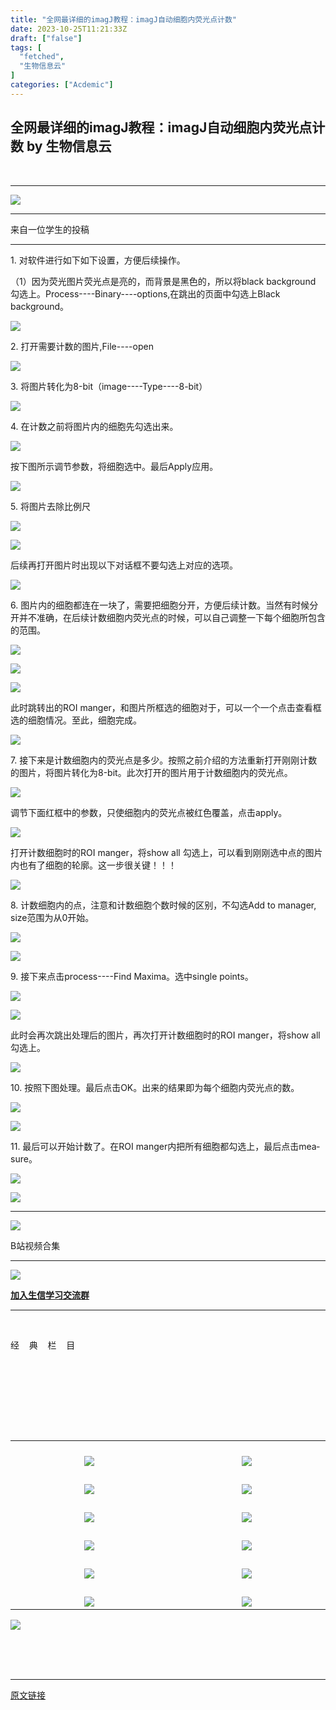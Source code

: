 ```yaml
---
title: "全网最详细的imagJ教程：imagJ自动细胞内荧光点计数"
date: 2023-10-25T11:21:33Z
draft: ["false"]
tags: [
  "fetched",
  "生物信息云"
]
categories: ["Acdemic"]
---
```

全网最详细的imagJ教程：imagJ自动细胞内荧光点计数 by 生物信息云
------
<div><section data-mpa-powered-by="yiban.io"><mp-common-profile data-pluginname="mpprofile" data-id="MzA4NDAzODkzMA==" data-headimg="http://mmbiz.qpic.cn/mmbiz_png/dREape4YBzxWN6ialKv18AuE9NAspKUjBTu1vDKIiaVNfPJmP2iaZGCB4RuvytSBVEqoqMI9mIa91jfCmp1jWwA8g/0?wx_fmt=png" data-nickname="生物信息云" data-alias="MedBioInfoCloud" data-signature="生信菜鸟的云笔记" data-from="0" data-is_biz_ban="0" data-weui-theme="light"></mp-common-profile></section><p><br></p><hr><p><img data-ratio="0.25" data-s="300,640" data-src="https://mmbiz.qpic.cn/mmbiz_jpg/dREape4YBzyF5jVxNCORGgSJRgWqy8hD1vw3aTCTiauBVLErhPNxeAq1Z3p1iaawPViah3KsJ6q4ibys098ibmnjzcQ/640?wx_fmt=jpeg" data-type="jpeg" data-w="600" src="https://mmbiz.qpic.cn/mmbiz_jpg/dREape4YBzyF5jVxNCORGgSJRgWqy8hD1vw3aTCTiauBVLErhPNxeAq1Z3p1iaawPViah3KsJ6q4ibys098ibmnjzcQ/640?wx_fmt=jpeg"><br></p><hr><p><span lang="EN-US">来自一位学生的投稿</span></p><hr><p><span lang="EN-US">1. </span><span>对软件进行如下如下设置，方便后续操作。</span><br></p><p><span lang="EN-US"><span>（1）</span></span><span>因为荧光图片荧光点是亮的，而背景是黑色的，所以将</span><span lang="EN-US">black background </span><span>勾选上。</span><span lang="EN-US">Process----Binary----options,</span><span>在跳出的页面中勾选上</span><span lang="EN-US">Black background</span><span>。</span><span lang="EN-US"><p></p></span></p><p><img data-galleryid="" data-ratio="0.687962962962963" data-s="300,640" data-src="https://mmbiz.qpic.cn/mmbiz_png/dREape4YBzzm2OJQicabUSgKUiczNMYpyTF2wJuRiaOUjrz2XncBJT3PY24uLCIjhEbrHm7aMwQvhYDqs3ibqGPQVQ/640?wx_fmt=png" data-type="png" data-w="1080" src="https://mmbiz.qpic.cn/mmbiz_png/dREape4YBzzm2OJQicabUSgKUiczNMYpyTF2wJuRiaOUjrz2XncBJT3PY24uLCIjhEbrHm7aMwQvhYDqs3ibqGPQVQ/640?wx_fmt=png"></p><p><span lang="EN-US">2. </span><span>打开需要计数的图片</span><span lang="EN-US">,File----open</span><br></p><p><img data-galleryid="" data-ratio="1.0671641791044777" data-s="300,640" data-src="https://mmbiz.qpic.cn/mmbiz_png/dREape4YBzzm2OJQicabUSgKUiczNMYpyTRiaGlHS1bic36wdWPGInyx37PUfZFOME0xjiaZTibqUhxjhmd2t8icdTXwQ/640?wx_fmt=png" data-type="png" data-w="536" src="https://mmbiz.qpic.cn/mmbiz_png/dREape4YBzzm2OJQicabUSgKUiczNMYpyTRiaGlHS1bic36wdWPGInyx37PUfZFOME0xjiaZTibqUhxjhmd2t8icdTXwQ/640?wx_fmt=png"><span></span></p><p><span lang="EN-US"><span>3. </span></span><span>将图片转化为</span><span lang="EN-US">8-bit</span><span>（</span><span lang="EN-US">image----Type----8-bit</span><span>）</span><span lang="EN-US"><p></p></span></p><p><img data-galleryid="" data-ratio="0.5703703703703704" data-s="300,640" data-src="https://mmbiz.qpic.cn/mmbiz_png/dREape4YBzzm2OJQicabUSgKUiczNMYpyTAnpekrOQ2U7DcyTZu24oAWL2ybcZC5JMlvVicJmkDIBYHk9IpSLWZaw/640?wx_fmt=png" data-type="png" data-w="1080" src="https://mmbiz.qpic.cn/mmbiz_png/dREape4YBzzm2OJQicabUSgKUiczNMYpyTAnpekrOQ2U7DcyTZu24oAWL2ybcZC5JMlvVicJmkDIBYHk9IpSLWZaw/640?wx_fmt=png"><span></span></p><p><span lang="EN-US"><span>4. </span></span><span>在计数之前将图片内的细胞先勾选出来。</span><span lang="EN-US"><p></p></span></p><p><img data-galleryid="" data-ratio="0.6203703703703703" data-s="300,640" data-src="https://mmbiz.qpic.cn/mmbiz_png/dREape4YBzzm2OJQicabUSgKUiczNMYpyTbIzZ4uG0msaJZ9K1Ped0icGEkPrHxDElahtGllCMyUgEJc379pKXPNg/640?wx_fmt=png" data-type="png" data-w="1080" src="https://mmbiz.qpic.cn/mmbiz_png/dREape4YBzzm2OJQicabUSgKUiczNMYpyTbIzZ4uG0msaJZ9K1Ped0icGEkPrHxDElahtGllCMyUgEJc379pKXPNg/640?wx_fmt=png"></p><p><span>按下图所示调节参数，将细胞选中。最后</span><span lang="EN-US">Apply</span><span>应用。</span><br></p><p><img data-galleryid="" data-ratio="0.40925925925925927" data-s="300,640" data-src="https://mmbiz.qpic.cn/mmbiz_png/dREape4YBzzm2OJQicabUSgKUiczNMYpyTFQvUSynepQplhgwpia85kvQKSfE0LuicBTZPibNgS8Js6LqoMz0hadqcw/640?wx_fmt=png" data-type="png" data-w="1080" src="https://mmbiz.qpic.cn/mmbiz_png/dREape4YBzzm2OJQicabUSgKUiczNMYpyTFQvUSynepQplhgwpia85kvQKSfE0LuicBTZPibNgS8Js6LqoMz0hadqcw/640?wx_fmt=png"></p><p><span lang="EN-US"><span>5. </span></span><span>将图片去除比例尺</span></p><p><img data-galleryid="" data-ratio="0.5233160621761658" data-s="300,640" data-src="https://mmbiz.qpic.cn/mmbiz_png/dREape4YBzzm2OJQicabUSgKUiczNMYpyTaPo38azs0SHCdia0SIFZBFmw6cZ6fWMUhwXE1JTzkgicTDiauKGUX0GQw/640?wx_fmt=png" data-type="png" data-w="772" src="https://mmbiz.qpic.cn/mmbiz_png/dREape4YBzzm2OJQicabUSgKUiczNMYpyTaPo38azs0SHCdia0SIFZBFmw6cZ6fWMUhwXE1JTzkgicTDiauKGUX0GQw/640?wx_fmt=png"></p><p><img data-galleryid="" data-ratio="1.1761467889908257" data-s="300,640" data-src="https://mmbiz.qpic.cn/mmbiz_png/dREape4YBzzm2OJQicabUSgKUiczNMYpyTpL3NzVEQRzxNztlwViaiazQj9YSHd2u4C6M1p3ZlpOuXbVm6UkibicwR6A/640?wx_fmt=png" data-type="png" data-w="545" src="https://mmbiz.qpic.cn/mmbiz_png/dREape4YBzzm2OJQicabUSgKUiczNMYpyTpL3NzVEQRzxNztlwViaiazQj9YSHd2u4C6M1p3ZlpOuXbVm6UkibicwR6A/640?wx_fmt=png"></p><p><span>后续再打开图片时出现以下对话框不要勾选上对应的选项。</span><span lang="EN-US"><p></p></span></p><p><img data-galleryid="" data-ratio="0.8172231985940246" data-s="300,640" data-src="https://mmbiz.qpic.cn/mmbiz_png/dREape4YBzzm2OJQicabUSgKUiczNMYpyTA7UEt5hEhqq3CKBiaTA0tFVx8POM5ibBNCJM3yybqWMQdmicUdFXEgwzg/640?wx_fmt=png" data-type="png" data-w="569" src="https://mmbiz.qpic.cn/mmbiz_png/dREape4YBzzm2OJQicabUSgKUiczNMYpyTA7UEt5hEhqq3CKBiaTA0tFVx8POM5ibBNCJM3yybqWMQdmicUdFXEgwzg/640?wx_fmt=png"></p><p><span lang="EN-US"><p></p></span></p><p><span lang="EN-US"><span>6. </span></span><span>图片内的细胞都连在一块了，需要把细胞分开，方便后续计数。当然有时候分开并不准确，在后续计数细胞内荧光点的时候，可以自己调整一下每个细胞所包含的范围。</span><span lang="EN-US"><p></p></span></p><p><img data-galleryid="" data-ratio="0.7970244420828906" data-s="300,640" data-src="https://mmbiz.qpic.cn/mmbiz_png/dREape4YBzzm2OJQicabUSgKUiczNMYpyTCukjnzQjbgQcXOn0qk6MPyic0aiaFxmAkJ2D0v4ZrEib9MJBrtpSdYhjA/640?wx_fmt=png" data-type="png" data-w="941" src="https://mmbiz.qpic.cn/mmbiz_png/dREape4YBzzm2OJQicabUSgKUiczNMYpyTCukjnzQjbgQcXOn0qk6MPyic0aiaFxmAkJ2D0v4ZrEib9MJBrtpSdYhjA/640?wx_fmt=png"></p><p><img data-galleryid="" data-ratio="0.47396386822529224" data-s="300,640" data-src="https://mmbiz.qpic.cn/mmbiz_png/dREape4YBzzm2OJQicabUSgKUiczNMYpyTsLcQaz5KHboXkloA4qg1Lbc5n2tMibFp8onvqmpTpiaibtNuiat6Vsowgg/640?wx_fmt=png" data-type="png" data-w="941" src="https://mmbiz.qpic.cn/mmbiz_png/dREape4YBzzm2OJQicabUSgKUiczNMYpyTsLcQaz5KHboXkloA4qg1Lbc5n2tMibFp8onvqmpTpiaibtNuiat6Vsowgg/640?wx_fmt=png"></p><p><img data-galleryid="" data-ratio="0.4416135881104034" data-s="300,640" data-src="https://mmbiz.qpic.cn/mmbiz_png/dREape4YBzzm2OJQicabUSgKUiczNMYpyT3ZFY5M7wY4c9SBaiaub0mP6iaUNib78Z2gvtlLtld12t4sksnVia3ic3s8g/640?wx_fmt=png" data-type="png" data-w="942" src="https://mmbiz.qpic.cn/mmbiz_png/dREape4YBzzm2OJQicabUSgKUiczNMYpyT3ZFY5M7wY4c9SBaiaub0mP6iaUNib78Z2gvtlLtld12t4sksnVia3ic3s8g/640?wx_fmt=png"></p><p><span>此时跳转出的</span><span lang="EN-US">ROI manger</span><span>，和图片所框选的细胞对于，可以一个一个点击查看框选的细胞情况。至此，细胞完成。</span><span lang="EN-US"><p></p></span></p><p><img data-galleryid="" data-ratio="0.6431623931623932" data-s="300,640" data-src="https://mmbiz.qpic.cn/mmbiz_png/dREape4YBzzm2OJQicabUSgKUiczNMYpyThhhRsNT2nXvmr8E1bRwYMNv1fLk6IUGmtlPs2de1giaKlXum3dcEWzA/640?wx_fmt=png" data-type="png" data-w="936" src="https://mmbiz.qpic.cn/mmbiz_png/dREape4YBzzm2OJQicabUSgKUiczNMYpyThhhRsNT2nXvmr8E1bRwYMNv1fLk6IUGmtlPs2de1giaKlXum3dcEWzA/640?wx_fmt=png"></p><p><span lang="EN-US"><span>7. </span></span><span>接下来是计数细胞内的荧光点是多少。按照之前介绍的方法重新打开刚刚计数的图片</span><span>，将图片转化为</span><span lang="EN-US">8-bit</span><span>。此次打开的图片用于计数细胞内的荧光点。</span></p><p><img data-galleryid="" data-ratio="0.5015839493136219" data-s="300,640" data-src="https://mmbiz.qpic.cn/mmbiz_png/dREape4YBzzm2OJQicabUSgKUiczNMYpyTM8iaibDUhuZf50aMBwticGzKzagltGw0iahs1ohUQghjDsu1wye4I73C9w/640?wx_fmt=png" data-type="png" data-w="947" src="https://mmbiz.qpic.cn/mmbiz_png/dREape4YBzzm2OJQicabUSgKUiczNMYpyTM8iaibDUhuZf50aMBwticGzKzagltGw0iahs1ohUQghjDsu1wye4I73C9w/640?wx_fmt=png"></p><p><span>调节下面红框中的参数，只使细胞内的荧光点被红色覆盖，点击</span><span lang="EN-US">apply</span><span>。</span><span></span></p><p><img data-galleryid="" data-ratio="0.5069222577209798" data-s="300,640" data-src="https://mmbiz.qpic.cn/mmbiz_png/dREape4YBzzm2OJQicabUSgKUiczNMYpyT6zvicIymwk2FFMFyXuibWdfB5iabQjqWDX8YmYUouTFLlv8BzlHhPDzxg/640?wx_fmt=png" data-type="png" data-w="939" src="https://mmbiz.qpic.cn/mmbiz_png/dREape4YBzzm2OJQicabUSgKUiczNMYpyT6zvicIymwk2FFMFyXuibWdfB5iabQjqWDX8YmYUouTFLlv8BzlHhPDzxg/640?wx_fmt=png"></p><p><span lang="EN-US"><p></p></span></p><p><span>打开计数细胞时的</span><span lang="EN-US">ROI manger</span><span>，将</span><span lang="EN-US">show all </span><span>勾选上，可以看到刚刚选中点的图片内也有了细胞的轮廓。这一步很关键！！！</span><span lang="EN-US"><p></p></span></p><p><img data-galleryid="" data-ratio="0.5063829787234042" data-s="300,640" data-src="https://mmbiz.qpic.cn/mmbiz_png/dREape4YBzzm2OJQicabUSgKUiczNMYpyTQxxcA6uJ29f80ZBfu1wT42H4leaiaomJ523uWKl67VEXZibib42VktwZg/640?wx_fmt=png" data-type="png" data-w="940" src="https://mmbiz.qpic.cn/mmbiz_png/dREape4YBzzm2OJQicabUSgKUiczNMYpyTQxxcA6uJ29f80ZBfu1wT42H4leaiaomJ523uWKl67VEXZibib42VktwZg/640?wx_fmt=png"></p><p><span lang="EN-US"><p></p></span></p><p><span lang="EN-US"><span>8. </span></span><span>计数细胞内的点，注意和计数细胞个数时候的区别，不勾选</span><span lang="EN-US">Add to manager, size</span><span>范围为从</span><span lang="EN-US">0</span><span>开始。</span><span lang="EN-US"><p></p></span></p><p><img data-galleryid="" data-ratio="0.470960929250264" data-s="300,640" data-src="https://mmbiz.qpic.cn/mmbiz_png/dREape4YBzzm2OJQicabUSgKUiczNMYpyTd6REW6bHkliauZyFzAlVod7G2OuMYzGGdnhL0eJYrTeQhH8IEbXj5Wg/640?wx_fmt=png" data-type="png" data-w="947" src="https://mmbiz.qpic.cn/mmbiz_png/dREape4YBzzm2OJQicabUSgKUiczNMYpyTd6REW6bHkliauZyFzAlVod7G2OuMYzGGdnhL0eJYrTeQhH8IEbXj5Wg/640?wx_fmt=png"></p><p><img data-galleryid="" data-ratio="1.0784753363228698" data-s="300,640" data-src="https://mmbiz.qpic.cn/mmbiz_png/dREape4YBzzm2OJQicabUSgKUiczNMYpyTJPeeJAq3OWaujnkTVqofXQajw2pnK0oIk3MESnu9gQnlvYunR4iaZTA/640?wx_fmt=png" data-type="png" data-w="446" src="https://mmbiz.qpic.cn/mmbiz_png/dREape4YBzzm2OJQicabUSgKUiczNMYpyTJPeeJAq3OWaujnkTVqofXQajw2pnK0oIk3MESnu9gQnlvYunR4iaZTA/640?wx_fmt=png"></p><p><span lang="EN-US"><span>9. </span></span><span>接下来点击</span><span lang="EN-US">process----Find Maxima</span><span>。选中</span><span lang="EN-US">single points</span><span>。</span><span lang="EN-US"><p></p></span></p><p><img data-galleryid="" data-ratio="0.4909670563230606" data-s="300,640" data-src="https://mmbiz.qpic.cn/mmbiz_png/dREape4YBzzm2OJQicabUSgKUiczNMYpyTtMuxNVdMeNMMDqsrHnGKpMJeXWCXogXb6NzK9uYjbtcwAEcHMXMDXA/640?wx_fmt=png" data-type="png" data-w="941" src="https://mmbiz.qpic.cn/mmbiz_png/dREape4YBzzm2OJQicabUSgKUiczNMYpyTtMuxNVdMeNMMDqsrHnGKpMJeXWCXogXb6NzK9uYjbtcwAEcHMXMDXA/640?wx_fmt=png"></p><p><img data-galleryid="" data-ratio="0.9281314168377823" data-s="300,640" data-src="https://mmbiz.qpic.cn/mmbiz_png/dREape4YBzzm2OJQicabUSgKUiczNMYpyTzSCYmyKROwlZ2sdhCHZ59LP5zkzSIA3qzAcnTKkzcAmNVAb5Q9kicHg/640?wx_fmt=png" data-type="png" data-w="487" src="https://mmbiz.qpic.cn/mmbiz_png/dREape4YBzzm2OJQicabUSgKUiczNMYpyTzSCYmyKROwlZ2sdhCHZ59LP5zkzSIA3qzAcnTKkzcAmNVAb5Q9kicHg/640?wx_fmt=png"><span></span></p><p><span>此时会再次跳出处理后的图片，再次打开计数细胞时的</span><span lang="EN-US">ROI manger</span><span>，将</span><span lang="EN-US">show all </span><span>勾选上。</span><span lang="EN-US"><p></p></span></p><p><img data-galleryid="" data-ratio="0.5047923322683706" data-s="300,640" data-src="https://mmbiz.qpic.cn/mmbiz_png/dREape4YBzzm2OJQicabUSgKUiczNMYpyTwB7I6uJ39GBQArDpzSRevaQMH4mHMNNzpUzlEmKVrwn8AM51RLKHfQ/640?wx_fmt=png" data-type="png" data-w="939" src="https://mmbiz.qpic.cn/mmbiz_png/dREape4YBzzm2OJQicabUSgKUiczNMYpyTwB7I6uJ39GBQArDpzSRevaQMH4mHMNNzpUzlEmKVrwn8AM51RLKHfQ/640?wx_fmt=png"></p><p><span lang="EN-US"><span>10. </span></span><span>按照下图处理。最后点击</span><span lang="EN-US">OK</span><span>。出来的结果即为每个细胞内荧光点的数。</span><span lang="EN-US"><p></p></span></p><p><img data-galleryid="" data-ratio="0.7627659574468085" data-s="300,640" data-src="https://mmbiz.qpic.cn/mmbiz_png/dREape4YBzzm2OJQicabUSgKUiczNMYpyT2BJ9W1zm18XlmSp5U5BOKzNxibHnAd8V0knqmiadSFZicuQYoia0DrhwPQ/640?wx_fmt=png" data-type="png" data-w="940" src="https://mmbiz.qpic.cn/mmbiz_png/dREape4YBzzm2OJQicabUSgKUiczNMYpyT2BJ9W1zm18XlmSp5U5BOKzNxibHnAd8V0knqmiadSFZicuQYoia0DrhwPQ/640?wx_fmt=png"></p><p><img data-galleryid="" data-ratio="1.1452282157676348" data-s="300,640" data-src="https://mmbiz.qpic.cn/mmbiz_png/dREape4YBzzm2OJQicabUSgKUiczNMYpyT5svdGmfMkk7aKURBKa2Cbcasyn1MVf9nLMDtzXenBdczlWRuk9ZicYQ/640?wx_fmt=png" data-type="png" data-w="241" src="https://mmbiz.qpic.cn/mmbiz_png/dREape4YBzzm2OJQicabUSgKUiczNMYpyT5svdGmfMkk7aKURBKa2Cbcasyn1MVf9nLMDtzXenBdczlWRuk9ZicYQ/640?wx_fmt=png"></p><p><span></span></p><p><span lang="EN-US"><span>11. </span></span><span>最后可以开始计数了。在</span><span lang="EN-US">ROI manger</span><span>内把所有细胞都勾选上，最后点击</span><span lang="EN-US">measure</span><span>。</span><span lang="EN-US"><p></p></span></p><p><img data-galleryid="" data-ratio="0.7293233082706767" data-s="300,640" data-src="https://mmbiz.qpic.cn/mmbiz_png/dREape4YBzzm2OJQicabUSgKUiczNMYpyTb2tFSibdcxEgdfibfCuwdKGX1boJINrYTrHINsia9fNlVBEKyla4CqMkg/640?wx_fmt=png" data-type="png" data-w="931" src="https://mmbiz.qpic.cn/mmbiz_png/dREape4YBzzm2OJQicabUSgKUiczNMYpyTb2tFSibdcxEgdfibfCuwdKGX1boJINrYTrHINsia9fNlVBEKyla4CqMkg/640?wx_fmt=png"></p><p><img data-galleryid="" data-ratio="0.7972602739726027" data-s="300,640" data-src="https://mmbiz.qpic.cn/mmbiz_png/dREape4YBzzm2OJQicabUSgKUiczNMYpyTQN11a3GXkRYI5m5HYaYveBian2T1cr4YehSgyhvfx66tbK0Mc8snOeQ/640?wx_fmt=png" data-type="png" data-w="730" src="https://mmbiz.qpic.cn/mmbiz_png/dREape4YBzzm2OJQicabUSgKUiczNMYpyTQN11a3GXkRYI5m5HYaYveBian2T1cr4YehSgyhvfx66tbK0Mc8snOeQ/640?wx_fmt=png"></p><hr><p><img data-galleryid="" data-ratio="1.0291970802919708" data-s="300,640" data-src="https://mmbiz.qpic.cn/mmbiz_png/dREape4YBzwlcDib0ZJoicuLyG92DicwGVnDorFCjt6v1RVJKusT6ib2vicAibS7CvADLziaUWZHqictxy4YkgyhsggMbg/640?wx_fmt=png&amp;wxfrom=5&amp;wx_lazy=1&amp;wx_co=1" data-type="png" data-w="274" src="https://mmbiz.qpic.cn/mmbiz_png/dREape4YBzwlcDib0ZJoicuLyG92DicwGVnDorFCjt6v1RVJKusT6ib2vicAibS7CvADLziaUWZHqictxy4YkgyhsggMbg/640?wx_fmt=png&amp;wxfrom=5&amp;wx_lazy=1&amp;wx_co=1"></p><p>B站视频合集</p><hr><section><img data-ratio="1" data-src="https://mmbiz.qpic.cn/mmbiz_png/dREape4YBzw321c7L6nrpqs6Sa0FGFzaFwzp7pdXrJZ5QRhib950DOAUMrj2NDyfuonw7jbnBljp2rxeQJlAyng/640?wx_fmt=png&amp;wxfrom=5&amp;wx_lazy=1&amp;wx_co=1" data-w="400" src="https://mmbiz.qpic.cn/mmbiz_png/dREape4YBzw321c7L6nrpqs6Sa0FGFzaFwzp7pdXrJZ5QRhib950DOAUMrj2NDyfuonw7jbnBljp2rxeQJlAyng/640?wx_fmt=png&amp;wxfrom=5&amp;wx_lazy=1&amp;wx_co=1"></section><p><a target="_blank" href="http://mp.weixin.qq.com/s?__biz=MzA4NDAzODkzMA==&amp;mid=2651278937&amp;idx=1&amp;sn=70b476a444883a9282efc13ee9c19a72&amp;chksm=841eaa24b3692332de6263a5ed15e2b3da3017845d6e533a0b7944624afd2fc3275710f61439&amp;scene=21#wechat_redirect" textvalue="加入生信学习交流群" linktype="text" imgurl="" imgdata="null" data-itemshowtype="0" tab="innerlink" data-linktype="2" hasload="1"><strong>加入生信学习交流群</strong></a></p><hr><p><br></p><section data-mpa-template="t" mpa-from-tpl="t"><section data-mid="" mpa-from-tpl="t"><section data-mid="" mpa-from-tpl="t"><section data-mid="" mpa-from-tpl="t"><section data-mid="" mpa-from-tpl="t"><p data-mid=""><span>经    典    栏    目</span></p></section></section><section data-mid="" mpa-from-tpl="t"><br></section><section data-mid="" mpa-from-tpl="t"><br></section></section></section></section><p><br></p><section data-mpa-template="t" mpa-from-tpl="t"><section data-mid="" mpa-from-tpl="t"><section data-mid="" mpa-from-tpl="t"><section data-mid="" mpa-from-tpl="t"><br></section><section data-mid="" mpa-from-tpl="t"><br></section><section data-mid="" mpa-from-tpl="t"><section data-mid="" mpa-from-tpl="t"><table align="center"><tbody><tr><td width="243" valign="bottom" align="center" height="45"><a target="_blank" href="https://mp.weixin.qq.com/mp/appmsgalbum?__biz=MzA4NDAzODkzMA==&amp;action=getalbum&amp;album_id=1338047035672526848#wechat_redirect" textvalue="你已选中了添加链接的内容" tab="innerlink" data-linktype="1"><span data-positionback="static"><img data-ratio="0.2084639498432602" data-s="300,640" data-src="https://mmbiz.qpic.cn/mmbiz_png/dREape4YBzxVERm1kp30MnGymicMs1RNDhkvd0VYruWibnf6I99uicOsqFSIPicvmUP7w8m3ictoTgeAmsmF6v40nqw/640?wx_fmt=png" data-type="png" data-w="638" src="https://mmbiz.qpic.cn/mmbiz_png/dREape4YBzxVERm1kp30MnGymicMs1RNDhkvd0VYruWibnf6I99uicOsqFSIPicvmUP7w8m3ictoTgeAmsmF6v40nqw/640?wx_fmt=png"></span></a></td><td width="243" valign="bottom" align="center" height="45"><a target="_blank" href="https://mp.weixin.qq.com/mp/appmsgalbum?__biz=MzA4NDAzODkzMA==&amp;action=getalbum&amp;album_id=1385753371944239106#wechat_redirect" textvalue="你已选中了添加链接的内容" tab="innerlink" data-linktype="1"><span data-positionback="static"><img data-ratio="0.2084639498432602" data-s="300,640" data-src="https://mmbiz.qpic.cn/mmbiz_png/dREape4YBzxVERm1kp30MnGymicMs1RND8LOmqZpGNerHE2ib3hrYBm7czV8ibjkg6bgUynABicHtDblDwibcK0iafdg/640?wx_fmt=png" data-type="png" data-w="638" src="https://mmbiz.qpic.cn/mmbiz_png/dREape4YBzxVERm1kp30MnGymicMs1RND8LOmqZpGNerHE2ib3hrYBm7czV8ibjkg6bgUynABicHtDblDwibcK0iafdg/640?wx_fmt=png"></span></a></td></tr><tr><td width="243" valign="bottom" align="center" height="45"><a target="_blank" href="https://mp.weixin.qq.com/mp/appmsgalbum?__biz=MzA4NDAzODkzMA==&amp;action=getalbum&amp;album_id=1410264757734817793#wechat_redirect" textvalue="你已选中了添加链接的内容" tab="innerlink" data-linktype="1"><span data-positionback="static"><img data-ratio="0.2084639498432602" data-s="300,640" data-src="https://mmbiz.qpic.cn/mmbiz_png/dREape4YBzxVERm1kp30MnGymicMs1RNDnwmiaAUS36yqYw6aeJ9iaNkNUGmcU7ux65wvficPlQXDHQibW3JYrFJFvQ/640?wx_fmt=png" data-type="png" data-w="638" src="https://mmbiz.qpic.cn/mmbiz_png/dREape4YBzxVERm1kp30MnGymicMs1RNDnwmiaAUS36yqYw6aeJ9iaNkNUGmcU7ux65wvficPlQXDHQibW3JYrFJFvQ/640?wx_fmt=png"></span></a></td><td width="243" valign="bottom" align="center" height="45"><a target="_blank" href="https://mp.weixin.qq.com/mp/appmsgalbum?__biz=MzA4NDAzODkzMA==&amp;action=getalbum&amp;album_id=1369789283514761218#wechat_redirect" textvalue="你已选中了添加链接的内容" tab="innerlink" data-linktype="1"><span data-positionback="static"><img data-ratio="0.20689655172413793" data-s="300,640" data-src="https://mmbiz.qpic.cn/mmbiz_png/dREape4YBzxVERm1kp30MnGymicMs1RNDANc1t4lIm5wTqesgaITcicUlfiaXHrSxrKVeWZYCzlH9MSy7IibTYQLNg/640?wx_fmt=png" data-type="png" data-w="638" src="https://mmbiz.qpic.cn/mmbiz_png/dREape4YBzxVERm1kp30MnGymicMs1RNDANc1t4lIm5wTqesgaITcicUlfiaXHrSxrKVeWZYCzlH9MSy7IibTYQLNg/640?wx_fmt=png"></span></a></td></tr><tr><td width="243" valign="bottom" align="center" height="45"><a target="_blank" href="https://mp.weixin.qq.com/mp/appmsgalbum?__biz=MzA4NDAzODkzMA==&amp;action=getalbum&amp;album_id=1519504738202025984#wechat_redirect" textvalue="你已选中了添加链接的内容" tab="innerlink" data-linktype="1"><span data-positionback="static"><img data-ratio="0.2084639498432602" data-s="300,640" data-src="https://mmbiz.qpic.cn/mmbiz_png/dREape4YBzxVERm1kp30MnGymicMs1RNDQmkz6ffBVfRj1Ab8ibMyygNmmvL7yia3eoZzJNoWjNW6vwjG4y3PWsNg/640?wx_fmt=png" data-type="png" data-w="638" src="https://mmbiz.qpic.cn/mmbiz_png/dREape4YBzxVERm1kp30MnGymicMs1RNDQmkz6ffBVfRj1Ab8ibMyygNmmvL7yia3eoZzJNoWjNW6vwjG4y3PWsNg/640?wx_fmt=png"></span></a></td><td width="243" valign="bottom" align="center" height="45"><a target="_blank" href="https://mp.weixin.qq.com/mp/appmsgalbum?__biz=MzA4NDAzODkzMA==&amp;action=getalbum&amp;album_id=1519504738034253825#wechat_redirect" textvalue="你已选中了添加链接的内容" tab="innerlink" data-linktype="1"><span data-positionback="static"><img data-ratio="0.20689655172413793" data-s="300,640" data-src="https://mmbiz.qpic.cn/mmbiz_png/dREape4YBzxVERm1kp30MnGymicMs1RNDCpphsguALa0tR6pfEy8yLBahRX9iaeYdKCwicKFbBd2X1yTSiaZyZwFqA/640?wx_fmt=png" data-type="png" data-w="638" src="https://mmbiz.qpic.cn/mmbiz_png/dREape4YBzxVERm1kp30MnGymicMs1RNDCpphsguALa0tR6pfEy8yLBahRX9iaeYdKCwicKFbBd2X1yTSiaZyZwFqA/640?wx_fmt=png"></span></a></td></tr><tr><td width="243" valign="bottom" align="center" height="45"><a target="_blank" href="https://mp.weixin.qq.com/mp/appmsgalbum?__biz=MzA4NDAzODkzMA==&amp;action=getalbum&amp;album_id=1687484069455986690#wechat_redirect" textvalue="你已选中了添加链接的内容" tab="innerlink" data-linktype="1"><span data-positionback="static"><img data-ratio="0.2084639498432602" data-s="300,640" data-src="https://mmbiz.qpic.cn/mmbiz_png/dREape4YBzxVERm1kp30MnGymicMs1RND73kOWY2pcLs5dmFMQWCG1Noz1oRR2oBCDHgNjiaAXqEZkLllKtoeO0g/640?wx_fmt=png" data-type="png" data-w="638" src="https://mmbiz.qpic.cn/mmbiz_png/dREape4YBzxVERm1kp30MnGymicMs1RND73kOWY2pcLs5dmFMQWCG1Noz1oRR2oBCDHgNjiaAXqEZkLllKtoeO0g/640?wx_fmt=png"></span></a></td><td width="243" valign="bottom" align="center" height="45"><a target="_blank" href="https://mp.weixin.qq.com/mp/appmsgalbum?__biz=MzA4NDAzODkzMA==&amp;action=getalbum&amp;album_id=1521974159344533507#wechat_redirect" textvalue="你已选中了添加链接的内容" tab="innerlink" data-linktype="1"><span data-positionback="static"><img data-ratio="0.20689655172413793" data-s="300,640" data-src="https://mmbiz.qpic.cn/mmbiz_png/dREape4YBzxVERm1kp30MnGymicMs1RND6nm4ADziajqL0hpSudJTiacRyqVOg9NpnKoyfmVOgzwp97HicIFjb0gDw/640?wx_fmt=png" data-type="png" data-w="638" src="https://mmbiz.qpic.cn/mmbiz_png/dREape4YBzxVERm1kp30MnGymicMs1RND6nm4ADziajqL0hpSudJTiacRyqVOg9NpnKoyfmVOgzwp97HicIFjb0gDw/640?wx_fmt=png"></span></a></td></tr><tr><td width="243" valign="bottom" align="center" height="45"><a target="_blank" href="https://mp.weixin.qq.com/mp/appmsgalbum?__biz=MzA4NDAzODkzMA==&amp;action=getalbum&amp;album_id=1715194110111776770#wechat_redirect" textvalue="你已选中了添加链接的内容" tab="innerlink" data-linktype="1"><span data-positionback="static"><img data-ratio="0.2087912087912088" data-s="300,640" data-src="https://mmbiz.qpic.cn/mmbiz_png/dREape4YBzxVERm1kp30MnGymicMs1RNDRBOVZUPB816xXqA1SlbNzDRkmNRSjtCa3pqjuyAoQJxa1drcW0yeZQ/640?wx_fmt=png" data-type="png" data-w="637" src="https://mmbiz.qpic.cn/mmbiz_png/dREape4YBzxVERm1kp30MnGymicMs1RNDRBOVZUPB816xXqA1SlbNzDRkmNRSjtCa3pqjuyAoQJxa1drcW0yeZQ/640?wx_fmt=png"></span></a></td><td width="243" valign="bottom" align="center" height="45"><a target="_blank" href="https://mp.weixin.qq.com/mp/appmsgalbum?__biz=MzA4NDAzODkzMA==&amp;action=getalbum&amp;album_id=1715194110212440067#wechat_redirect" textvalue="你已选中了添加链接的内容" tab="innerlink" data-linktype="1"><span data-positionback="static"><img data-ratio="0.20689655172413793" data-s="300,640" data-src="https://mmbiz.qpic.cn/mmbiz_png/dREape4YBzxVERm1kp30MnGymicMs1RNDxgtG3pdSyaKcfgvqjDrC2mpKa0MCu1rsbGkQLcOys8c9BVLs2VnjEg/640?wx_fmt=png" data-type="png" data-w="638" src="https://mmbiz.qpic.cn/mmbiz_png/dREape4YBzxVERm1kp30MnGymicMs1RNDxgtG3pdSyaKcfgvqjDrC2mpKa0MCu1rsbGkQLcOys8c9BVLs2VnjEg/640?wx_fmt=png"></span></a></td></tr><tr><td width="243" valign="bottom" align="center" height="45"><a target="_blank" href="https://mp.weixin.qq.com/mp/appmsgalbum?__biz=MzA4NDAzODkzMA==&amp;action=getalbum&amp;album_id=1712569781846933508#wechat_redirect" textvalue="你已选中了添加链接的内容" tab="innerlink" data-linktype="1"><span data-positionback="static"><img data-ratio="0.20722135007849293" data-s="300,640" data-src="https://mmbiz.qpic.cn/mmbiz_png/dREape4YBzxVERm1kp30MnGymicMs1RNDXqLDtKHqQMBReWKnTibVusnVlY43shlib0iaoluz4tmJPej8ej4vWiaehA/640?wx_fmt=png" data-type="png" data-w="637" src="https://mmbiz.qpic.cn/mmbiz_png/dREape4YBzxVERm1kp30MnGymicMs1RNDXqLDtKHqQMBReWKnTibVusnVlY43shlib0iaoluz4tmJPej8ej4vWiaehA/640?wx_fmt=png"></span></a></td><td width="243" valign="bottom" align="center" height="45"><a target="_blank" href="https://mp.weixin.qq.com/mp/appmsgalbum?__biz=MzA4NDAzODkzMA==&amp;action=getalbum&amp;album_id=1338481272770953216#wechat_redirect" textvalue="你已选中了添加链接的内容" tab="innerlink" data-linktype="1"><span data-positionback="static"><img data-ratio="0.2084639498432602" data-s="300,640" data-src="https://mmbiz.qpic.cn/mmbiz_png/dREape4YBzxVERm1kp30MnGymicMs1RND3CbMQTDNRO3A5SELiaQ3DDeqQkt5rfZqpwQRsQYyTicQUD9zQlfolIvQ/640?wx_fmt=png" data-type="png" data-w="638" src="https://mmbiz.qpic.cn/mmbiz_png/dREape4YBzxVERm1kp30MnGymicMs1RND3CbMQTDNRO3A5SELiaQ3DDeqQkt5rfZqpwQRsQYyTicQUD9zQlfolIvQ/640?wx_fmt=png"></span></a></td></tr></tbody></table><span></span><img data-ratio="0.4462962962962963" data-s="300,640" data-src="https://mmbiz.qpic.cn/mmbiz_jpg/dREape4YBzyF5jVxNCORGgSJRgWqy8hD72dmSRN2iaqQ8CibvLricqsLfL7Mauoa1YLLVYDrhp0RNEGsvicky3kibeA/640?wx_fmt=jpeg" data-type="jpeg" data-w="1080" src="https://mmbiz.qpic.cn/mmbiz_jpg/dREape4YBzyF5jVxNCORGgSJRgWqy8hD72dmSRN2iaqQ8CibvLricqsLfL7Mauoa1YLLVYDrhp0RNEGsvicky3kibeA/640?wx_fmt=jpeg"></section></section><section data-mid="" mpa-from-tpl="t"><br></section><section data-mid="" mpa-from-tpl="t"><span></span><br></section></section></section></section><p><br></p><p><mp-style-type data-value="3"></mp-style-type></p></div>  
<hr>
<a href="https://mp.weixin.qq.com/s/btdp0l60a0vCbUMkoYqfLw",target="_blank" rel="noopener noreferrer">原文链接</a>
